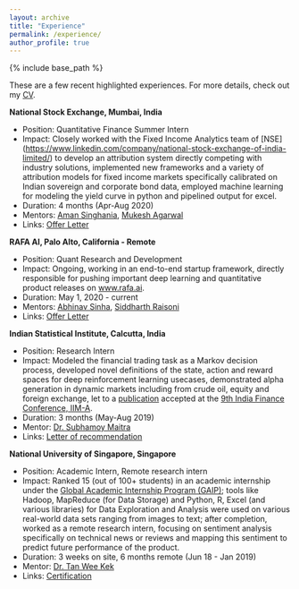 ```yaml
---
layout: archive
title: "Experience"
permalink: /experience/
author_profile: true
---
```


{% include base_path %}

These are a few recent highlighted experiences. For more details, check out my [CV](cv.md).

**National Stock Exchange, Mumbai, India**
  * Position: Quantitative Finance Summer Intern
  * Impact: Closely worked with the Fixed Income Analytics team of [NSE] (https://www.linkedin.com/company/national-stock-exchange-of-india-limited/) to develop an attribution system directly competing with industry solutions, implemented new frameworks and a variety of attribution models for fixed income markets specifically calibrated on Indian sovereign and corporate bond data, employed machine learning for modeling the yield curve in python and pipelined output for excel.
  * Duration: 4 months (Apr-Aug 2020)
  * Mentors: [Aman Singhania](https://www.linkedin.com/in/aman-singhania-4a3b8714/), [Mukesh Agarwal](https://www.linkedin.com/in/mukesh-agarwal-7933491/)
  * Links: [Offer Letter](https://drive.google.com/file/d/1YckhP6PHDYB_KooWtr-i7113feXAX0uN/view?usp=sharing)
  
  **RAFA AI, Palo Alto, California - Remote**
  * Position: Quant Research and Development
  * Impact: Ongoing, working in an end-to-end startup framework, directly responsible for pushing important deep learning and quantitative product releases on www.rafa.ai.
  * Duration: May 1, 2020 - current
  * Mentors: [Abhinav Sinha](https://www.linkedin.com/in/abhi18/), [Siddharth Raisoni](https://www.linkedin.com/in/siddharthraisoni/)
  * Links: [Offer Letter]()
  
  **Indian Statistical Institute, Calcutta, India**
  * Position: Research Intern
  * Impact: Modeled the financial trading task as a Markov decision process, developed novel definitions of the state, action and reward spaces for deep reinforcement learning usecases, demonstrated alpha generation in dynamic markets including from crude oil, equity and foreign exchange, let to a [publication](https://arxiv.org/abs/1907.04373) accepted at the [9th India Finance Conference, IIM-A](https://web.iima.ac.in/calendar/event/call-for-papers-india-finance-conference-2019-to-be-held-at-iim-ahmedabad-in-december-2019/).
  * Duration: 3 months (May-Aug 2019)
  * Mentor: [Dr. Subhamoy Maitra](https://scholar.google.co.in/citations?user=PEDk2XQAAAAJ)
  * Links: [Letter of recommendation](https://drive.google.com/file/d/1yZkyCpaWDwF4v3eBC9XFX8gxp2XPWibr/view?usp=sharing)  
  
 
  **National University of Singapore, Singapore**
  * Position: Academic Intern, Remote research intern
  * Impact: Ranked 15 (out of 100+ students) in an academic internship under the [Global Academic Internship Program
(GAIP)](https://www.corporategurukul.com/ai-for-universities/); tools like Hadoop, MapReduce (for Data Storage) and Python, R, Excel (and various libraries) for Data Exploration and Analysis were used on various real-world data sets ranging from images to text; after
completion, worked as a remote research intern, focusing on sentiment analysis specifically on technical news or reviews and mapping this sentiment to predict future performance of the product.
  * Duration: 3 weeks on site, 6 months remote (Jun 18 - Jan 2019)
  * Mentor: [Dr. Tan Wee Kek](https://www.comp.nus.edu.sg/~tanwk/)
  * Links: [Certification](https://drive.google.com/file/d/1wObCNAVn0JfPjq9phrKXiHsMZF-s5AKC/view?usp=sharing)
